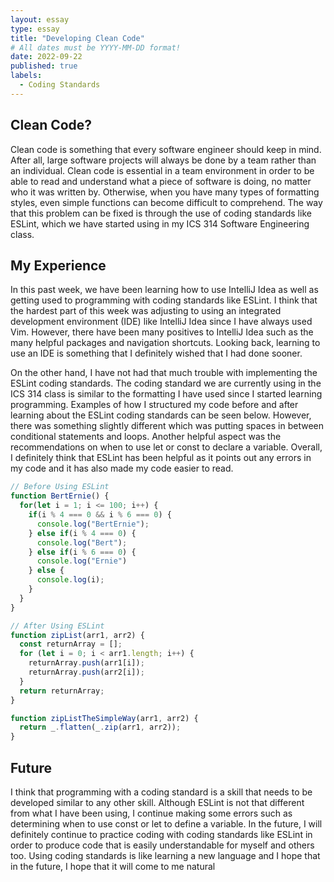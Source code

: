 ```yaml
---
layout: essay
type: essay
title: "Developing Clean Code"
# All dates must be YYYY-MM-DD format!
date: 2022-09-22
published: true
labels:
  - Coding Standards
---
```


## Clean Code?
Clean code is something that every software engineer should keep in mind. After all, large software projects will always be done by a team rather than an individual. Clean code is essential in a team environment in order to be able to read and understand what a piece of software is doing, no matter who it was written by. Otherwise, when you have many types of formatting styles, even simple functions can become difficult to comprehend. The way that this problem can be fixed is through the use of coding standards like ESLint, which we have started using in my ICS 314 Software Engineering class.

## My Experience
In this past week, we have been learning how to use IntelliJ Idea as well as getting used to programming with coding standards like ESLint. I think that the hardest part of this week was adjusting to using an integrated development environment (IDE) like IntelliJ Idea since I have always used Vim. However, there have been many positives to IntelliJ Idea such as the many helpful packages and navigation shortcuts. Looking back, learning to use an IDE is something that I definitely wished that I had done sooner.

On the other hand, I have not had that much trouble with implementing the ESLint coding standards. The coding standard we are currently using in the ICS 314 class is similar to the formatting I have used since I started learning programming. Examples of how I structured my code before and after learning about the ESLint coding standards can be seen below. However, there was something slightly different which was putting spaces in between conditional statements and loops. Another helpful aspect was the recommendations on when to use let or const to declare a variable. Overall, I definitely think that ESLint has been helpful as it points out any errors in my code and it has also made my code easier to read.

```js
// Before Using ESLint
function BertErnie() {
  for(let i = 1; i <= 100; i++) {
    if(i % 4 === 0 && i % 6 === 0) {
      console.log("BertErnie");
    } else if(i % 4 === 0) {
      console.log("Bert");
    } else if(i % 6 === 0) {
      console.log("Ernie")
    } else {
      console.log(i);
    }
  }
}
```

```js
// After Using ESLint
function zipList(arr1, arr2) {
  const returnArray = [];
  for (let i = 0; i < arr1.length; i++) {
    returnArray.push(arr1[i]);
    returnArray.push(arr2[i]);
  }
  return returnArray;
}

function zipListTheSimpleWay(arr1, arr2) {
  return _.flatten(_.zip(arr1, arr2));
}
```

## Future
I think that programming with a coding standard is a skill that needs to be developed similar to any other skill. Although ESLint is not that different from what I have been using, I continue making some errors such as determining when to use const or let to define a variable. In the future, I will definitely continue to practice coding with coding standards like ESLint in order to produce code that is easily understandable for myself and others too. Using coding standards is like learning a new language and I hope that in the future, I hope that it will come to me natural
